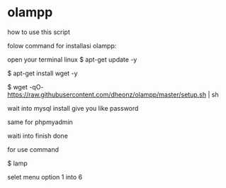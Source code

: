 # olampp
how to use this script

folow command for installasi olampp:

open your terminal linux
$ apt-get update -y

$ apt-get install wget -y

$ wget -qO- https://raw.githubusercontent.com/dheonz/olampp/master/setup.sh | sh

wait into mysql install give you like password

same for phpmyadmin

waiti into finish done


for use command

$ lamp

selet menu option 1 into 6
